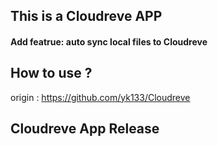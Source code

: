 ## This is a Cloudreve APP 
#### Add featrue: auto sync local files to Cloudreve


## How to use ?

origin : https://github.com/yk133/Cloudreve


## Cloudreve App Release 

